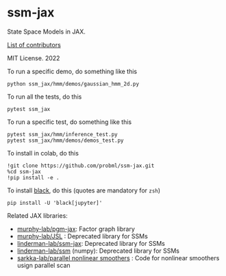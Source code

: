 # ssm-jax

State Space Models in JAX.


[List of contributors](https://github.com/probml/ssm-jax/graphs/contributors)

MIT License. 2022

To run a specific demo, do something like this
```
python ssm_jax/hmm/demos/gaussian_hmm_2d.py 
```

To run all the tests, do this
```
pytest ssm_jax
```
To run a specific test, do something like this
```
pytest ssm_jax/hmm/inference_test.py
pytest ssm_jax/hmm/demos/demos_test.py 
```

To install in colab, do this
```
!git clone https://github.com/probml/ssm-jax.git
%cd ssm-jax
!pip install -e .
```

To install [black](https://black.readthedocs.io/en/stable/), do this (quotes are mandatory for `zsh`)
```
pip install -U 'black[jupyter]'
```

Related JAX libraries:

- [murphy-lab/pgm-jax](https://github.com/probml/pgm-jax): Factor graph library
- [murphy-lab/JSL](https://github.com/probml/JSL) : Deprecated library for SSMs
- [linderman-lab/ssm-jax](https://github.com/lindermanlab/ssm-jax):  Deprecated library for SSMs
- [linderman-lab/ssm](https://github.com/lindermanlab/ssm) (numpy):  Deprecated library for SSMs
- [sarkka-lab/parallel nonlinear smoothers](https://github.com/EEA-sensors/parallel-non-linear-gaussian-smoothers) : Code for nonlinear smoothers usign parallel scan

